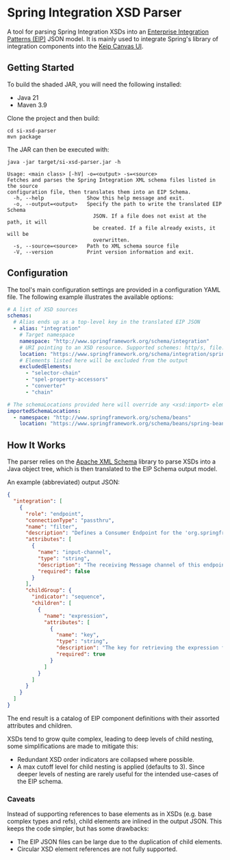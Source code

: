 # Spring Integration XSD Parser

A tool for parsing Spring Integration XSDs into
an [Enterprise Integration Patterns (EIP)](https://www.enterpriseintegrationpatterns.com/patterns/messaging/) JSON
model. It is mainly used to
integrate Spring's library of integration components into
the [Keip Canvas UI](https://github.com/OctoConsulting/keip-canvas).

## Getting Started

To build the shaded JAR, you will need the following installed:

- Java 21
- Maven 3.9

Clone the project and then build:

```shell
cd si-xsd-parser
mvn package
```

The JAR can then be executed with:

```shell
java -jar target/si-xsd-parser.jar -h
```

```shell
Usage: <main class> [-hV] -o=<output> -s=<source>
Fetches and parses the Spring Integration XML schema files listed in the source
configuration file, then translates them into an EIP Schema.
  -h, --help              Show this help message and exit.
  -o, --output=<output>   Specify the path to write the translated EIP Schema
                            JSON. If a file does not exist at the path, it will
                            be created. If a file already exists, it will be
                            overwritten.
  -s, --source=<source>   Path to XML schema source file
  -V, --version           Print version information and exit.
```

## Configuration

The tool's main configuration settings are provided in a configuration YAML file. The following example illustrates the
available options:

```yaml
# A list of XSD sources
schemas:
  # Alias ends up as a top-level key in the translated EIP JSON
  - alias: "integration"
    # Target namespace 
    namespace: "http://www.springframework.org/schema/integration"
    # URI pointing to an XSD resource. Supported schemes: http/s, file.
    location: "https://www.springframework.org/schema/integration/spring-integration-5.2.xsd"
    # Elements listed here will be excluded from the output
    excludedElements:
      - "selector-chain"
      - "spel-property-accessors"
      - "converter"
      - "chain"

# The schemaLocations provided here will override any <xsd:import> elements referencing the listed namespaces
importedSchemaLocations:
  - namespace: "http://www.springframework.org/schema/beans"
    location: "https://www.springframework.org/schema/beans/spring-beans-4.3.xsd"
```

## How It Works

The parser relies on the [Apache XML Schema](https://ws.apache.org/xmlschema/) library to parse XSDs into a Java
object tree, which is then translated to the EIP Schema output model.

An example (abbreviated) output JSON:

```json
{
  "integration": [
    {
      "role": "endpoint",
      "connectionType": "passthru",
      "name": "filter",
      "description": "Defines a Consumer Endpoint for the 'org.springframework.integration.filter.MessageFilter' that is used to decide whether a Message should be passed along or dropped based on some criteria",
      "attributes": [
        {
          "name": "input-channel",
          "type": "string",
          "description": "The receiving Message channel of this endpoint",
          "required": false
        }
      ],
      "childGroup": {
        "indicator": "sequence",
        "children": [
          {
            "name": "expression",
            "attributes": [
              {
                "name": "key",
                "type": "string",
                "description": "The key for retrieving the expression from an ExpressionSource.",
                "required": true
              }
            ]
          }
        ]
      }
    }
  ]
}
```

The end result is a catalog of EIP component definitions with their assorted attributes and children.

XSDs tend to
grow quite complex, leading to deep levels of child nesting, some simplifications are made to mitigate this:

- Redundant XSD order indicators are collapsed where possible.
- A max cutoff level for child nesting is applied (defaults to 3). Since deeper levels of nesting are rarely useful for
  the intended use-cases of the EIP schema.

### Caveats

Instead of supporting references to base elements as in XSDs (e.g. base complex types and refs), child elements are
inlined in the output JSON. This keeps the code simpler, but has some drawbacks:

- The EIP JSON files can be large due to the duplication of child elements.
- Circular XSD element references are not fully supported.
